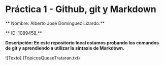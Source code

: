 # Práctica 1 - Github, git y Markdown

** Nombre: Alberto José Domínguez Lizardo.**  

** ID: 1089458.**  

**Descripción: En este repositorio local estamos probando los comandos de git y aprendiendo a utilizar la sintaxis de Markdown.** 

![Texto] (TópicosQueseTrataran.txt)

